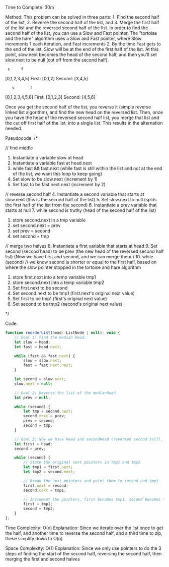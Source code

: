 Time to Complete: 30m

Method: This problem can be solved in three parts: 1. Find the second half of the list, 2. Reverse the second half of the list, and 3. Merge the first half of the list and the reversed second half of the list. In order to find the second half of the list, you can use a Slow and Fast pointer. The "tortoise and the hare" algorithm uses a Slow and Fast pointer, where Slow increments 1 each iteration, and Fast increments 2. By the time Fast gets to the end of the list, Slow will be at the end of the first half of the list. At this point, slow.next becomes the head of the second half, and then you'll set slow.next to be null (cut off from the second half).

     s     f
[0,1,2,3,4,5]
  First: [0,1,2]
  Second: [3,4,5]

       s       f
[0,1,2,3,4,5,6]
  First: [0,1,2,3]
  Second: [4,5,6]

Once you get the second half of the list, you reverse it (simple reverse linked list algorithm), and find the new head on the reversed list. Then, once you have the head of the reversed second half list, you merge that list and the cut off first half of the list, into a single list. This results in the alternation needed.

Pseudocode:
/*

// find middle
1. Instantiate a variable slow at head
2. Instantiate a variable fast at head.next
3. while fast && fast.next (while fast is still within the list and not at the end of the list, we want this loop to keep going)
  1. Set slow to be slow.next (increment by 1)
  2. Set fast to be fast.next.next (increment by 2)

// reverse second half
4. Instantiate a second variable that starts at slow.next (this is the second half of the list)
5. Set slow.next to null (splits the first half of the list from the second)
6. Instantiate a prev variable that starts at null
7. while second is truthy (head of the second half of the list)
  1. store second.next in a tmp variable
  2. set second.next = prev
  3. set prev = second
  4. set second = tmp

// merge two halves
8. Instantiate a first variable that starts at head
9. Set second (second head) to be prev (the new head of the reversed second half list)
(Now we have first and second, and we can merge them.)
10. while (second) // we know second is shorter or equal to the first half, based on where the slow pointer stopped in the tortoise and hare algorithm
  1. store first.next into a temp variable tmp1
  2. store second.next into a temp variable tmp2
  3. Set first.next to be second
  4. Set second.next to be tmp1 (first.next's original next value)
  5. Set first to be tmp1 (first's original next value)
  6. Set second to be tmp2 (second's original next value)


*/


Code:

```js
function reorderList(head: ListNode | null): void {
    // Goal 1: Find the median head:
    let slow = head;
    let fast = head.next;

    while (fast && fast.next) {
        slow = slow.next;
        fast = fast.next.next;
    }

    let second = slow.next;
    slow.next = null;

    // Goal 2: Reverse the list of the medianHead
    let prev = null;

    while (second) {
        let tmp = second.next;
        second.next = prev;
        prev = second;
        second = tmp;
    }

    // Goal 3: Now we have head and secondHead (reversed second half), we can merge the two
    let first = head;
    second = prev;

    while (second) {
        // Store the original next pointers in tmp1 and tmp2
        let tmp1 = first.next;
        let tmp2 = second.next;

        // Break the next pointers and point them to second and tmp1
        first.next = second;
        second.next = tmp1;

        // Increment the pointers, first becomes tmp1, second becomes tmp2. It's zipping!
        first = tmp1;
        second = tmp2;
    }
};
```


Time Complexity: O(n)
Explanation: Since we iterate over the list once to get the half, and another time to reverse the second half, and a third time to zip, these simplify down to O(n)

Space Complexity: O(1)
Explanation: Since we only use pointers to do the 3 steps of finding the start of the second half, reversing the second half, then merging the first and second halves
